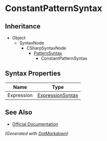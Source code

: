 # ConstantPatternSyntax

## Inheritance

* Object
  * SyntaxNode
    * CSharpSyntaxNode
      * [PatternSyntax](PatternSyntax.md)
        * ConstantPatternSyntax

## Syntax Properties

| Name       | Type                                    |
| ---------- | --------------------------------------- |
| Expression | [ExpressionSyntax](ExpressionSyntax.md) |

## See Also

* [Official Documentation](https://docs.microsoft.com/en-us/dotnet/api/microsoft.codeanalysis.csharp.syntax.constantpatternsyntax)


*\(Generated with [DotMarkdown](http://github.com/JosefPihrt/DotMarkdown)\)*